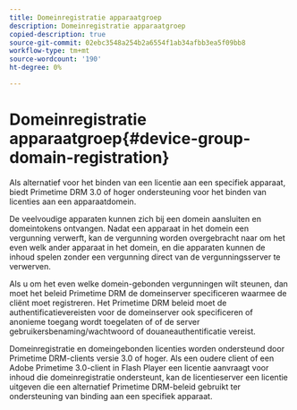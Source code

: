 ```yaml
---
title: Domeinregistratie apparaatgroep
description: Domeinregistratie apparaatgroep
copied-description: true
source-git-commit: 02ebc3548a254b2a6554f1ab34afbb3ea5f09bb8
workflow-type: tm+mt
source-wordcount: '190'
ht-degree: 0%

---
```


# Domeinregistratie apparaatgroep{#device-group-domain-registration}

Als alternatief voor het binden van een licentie aan een specifiek apparaat, biedt Primetime DRM 3.0 of hoger ondersteuning voor het binden van licenties aan een apparaatdomein.

De veelvoudige apparaten kunnen zich bij een domein aansluiten en domeintokens ontvangen. Nadat een apparaat in het domein een vergunning verwerft, kan de vergunning worden overgebracht naar om het even welk ander apparaat in het domein, en die apparaten kunnen de inhoud spelen zonder een vergunning direct van de vergunningsserver te verwerven.

Als u om het even welke domein-gebonden vergunningen wilt steunen, dan moet het beleid Primetime DRM de domeinserver specificeren waarmee de cliënt moet registreren. Het Primetime DRM beleid moet de authentificatievereisten voor de domeinserver ook specificeren of anonieme toegang wordt toegelaten of of de server gebruikersbenaming/wachtwoord of douaneauthentificatie vereist.

Domeinregistratie en domeingebonden licenties worden ondersteund door Primetime DRM-clients versie 3.0 of hoger. Als een oudere client of een Adobe Primetime 3.0-client in Flash Player een licentie aanvraagt voor inhoud die domeinregistratie ondersteunt, kan de licentieserver een licentie uitgeven die een alternatief Primetime DRM-beleid gebruikt ter ondersteuning van binding aan een specifiek apparaat.
